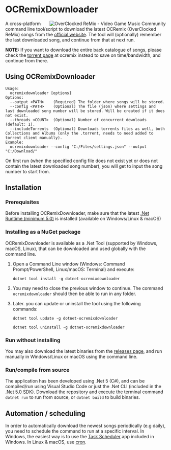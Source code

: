 # OCRemixDownloader

<a href="https://ocremix.org/"><img align="right" src="https://ocremix.org/images/logos/ocremix_88x31_icon.png" alt="OverClocked ReMix - Video Game Music Community" title="OverClocked ReMix - Video Game Music Community" /></a>

A cross-platform command line tool/script to download the latest OCRemix (OverClocked ReMix) songs from the [official website](https://ocremix.org/). The tool will (optionally) remember the last downloaded song, and continue from that at next run.

**NOTE:** If you want to download the entire back catalogue of songs, please check the [torrent page](https://ocremix.org/torrents) at ocremix instead to save on time/bandwidth, and continue from there. 

## Using OCRemixDownloader
```
Usage:
  ocremixdownloader [options]
Options:
  --output <PATH>    (Required) The folder where songs will be stored.
  --config <PATH>    (Optional) The file (json) where settings and last downloaded song number will be stored. Will be created if it does not exist.
  --threads <COUNT>  (Optional) Number of concurrent downloads (default: 1).
  --includeTorrents  (Optional) Downloads torrents files as well, both Collections and Albums (only the .torrent, needs to need added to torrent client manually).
Example:
  ocremixdownloader --config "C:/Files/settings.json" --output "C:/Download/"
```

On first run (when the specified config file does not exist yet or does not contain the latest downloaded song number), you will get to input the song number to start from.

## Installation

### Prerequisites

Before installing OCRemixDownloader, make sure that the latest [.Net Runtime (minimum 5.0)](https://dotnet.microsoft.com/download) is installed (available on Windows/Linux & macOS)

### Installing as a NuGet package

OCRemixDownloader is available as a .Net Tool (supported by Windows, macOS, Linux), that can be downloaded and used globally with the command line.

1. Open a Command Line window (Windows: Command Prompt/PowerShell, Linux/macOS: Terminal) and execute:

   ```
   dotnet tool install -g dotnet-ocremixdownloader
   ```

2. You may need to close the previous window to continue. The command `ocremixdownloader` should then be able to run in any folder.

3. Later. you can update or uninstall the tool using the following commands:

   ```
   dotnet tool update -g dotnet-ocremixdownloader
   ```
   ```
   dotnet tool uninstall -g dotnet-ocremixdownloader
   ```
   
### Run without installing

You may also download the latest binaries from the [releases page](https://github.com/Ramis84/OCRemixDownloader/releases), and run manually in Windows/Linux or macOS using the command line.

### Run/compile from source

The application has been developed using .Net 5 (C#), and can be compiled/run using Visual Studio Code or just the .Net CLI (included in the [.Net 5.0 SDK](https://dotnet.microsoft.com/download)). Download the repository and execute the terminal command `dotnet run` to run from source, or `dotnet build` to build binaries.

## Automation / scheduling

In order to automatically download the newest songs periodically (e.g daily), you need to schedule the command to run at a specific interval. In Windows, the easiest way is to use the [Task Scheduler](https://en.wikipedia.org/wiki/Windows_Task_Scheduler) app included in Windows. In Linux & macOS, use [cron](https://en.wikipedia.org/wiki/Cron).
